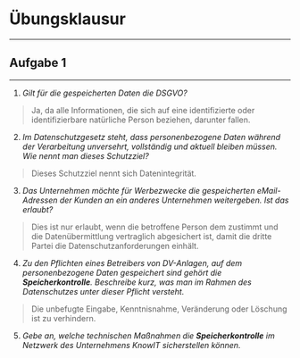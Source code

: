 # Übungsklausur
___
## Aufgabe 1
___
1. *Gilt für die gespeicherten Daten die DSGVO?*
> Ja, da alle Informationen, die sich auf eine identifizierte oder identifizierbare natürliche Person beziehen, darunter fallen.

2. *Im Datenschutzgesetz steht, dass personenbezogene Daten während der Verarbeitung unversehrt, vollständig und aktuell bleiben müssen. Wie nennt man dieses Schutzziel?*
> Dieses Schutzziel nennt sich Datenintegrität.

3. *Das Unternehmen möchte für Werbezwecke die gespeicherten eMail-Adressen der Kunden an ein anderes Unternehmen weitergeben. Ist das erlaubt?*
> Dies ist nur erlaubt, wenn die betroffene Person dem zustimmt und die Datenübermittlung vertraglich abgesichert ist, damit die dritte Partei die Datenschutzanforderungen einhält.

4. *Zu den Pflichten eines Betreibers von DV-Anlagen, auf dem personenbezogene Daten gespeichert sind gehört die **Speicherkontrolle**. Beschreibe kurz, was man im Rahmen des Datenschutzes unter dieser Pflicht versteht.*
> Die unbefugte Eingabe, Kenntnisnahme, Veränderung oder Löschung ist zu verhindern.

5. *Gebe an, welche technischen Maßnahmen die **Speicherkontrolle** im Netzwerk des Unternehmens KnowIT sicherstellen können.*
> 